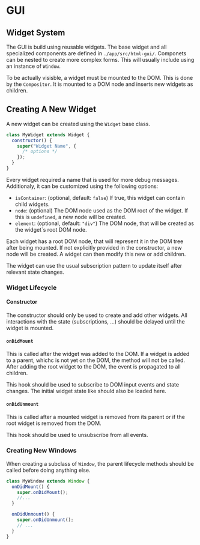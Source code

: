 # GUI

## Widget System

The GUI is build using reusable widgets. The base widget and all specialized
components are defined in `./app/src/html-gui/`. Componets can be nested to
create more complex forms. This will usually include using an instance of
`Window`.

To be actually visisble, a widget must be mounted to the DOM. This is done by the
`Compositor`. It is mounted to a DOM node and inserts new widgets as children.

## Creating A New Widget

A new widget can be created using the `Widget` base class.

```js
class MyWidget extends Widget {
  constructor() {
    super("Widget Name", {
      /* options */
    });
  }
}
```

Every widget required a name that is used for more debug messages. Additionaly,
it can be customized using the following options:

* `isContainer`: (optional, default: `false`) If true, this widget can contain child
  widgets.
* `node`: (optional) The DOM node used as the DOM root of the widget. If this
  is `undefined`, a new node will be created.
* `element`: (optional, default: `"div"`) The DOM node, that will be created as
  the widget`s root DOM node.

Each widget has a root DOM node, that will represent it in the DOM tree after
being mounted. If not explicitly provided in the constructor, a new node will
be created. A widget can then modify this new or add children.

The widget can use the usual subscription pattern to update itself after
relevant state changes.

### Widget Lifecycle

#### Constructor

The constructor should only be used to create and add other widgets.
All interactions with the state (subscriptions, ...) should be delayed
until the widget is mounted.

#### `onDidMount`

This is called after the widget was added to the DOM.
If a widget is added to a parent, whichc is not yet on the DOM, the method
will not be called. After adding the root widget to the DOM, the event is
propagated to all children.

This hook should be used to subscribe to DOM input events and state
changes. The initial widget state like should also be loaded here.

#### `onDidUnmount`

This is called after a mounted widget is removed from its parent or if the
root widget is removed from the DOM.

This hook should be used to unsubscribe from all events.

### Creating New Windows

When creating a subclass of `Window`, the parent lifecycle methods should be
called before doing anything else.

```js
class MyWindow extends Window {
  onDidMount() {
    super.onDidMount();
    //...
  }

  onDidUnmount() {
    super.onDidUnmount();
    // ...
  }
}
```

